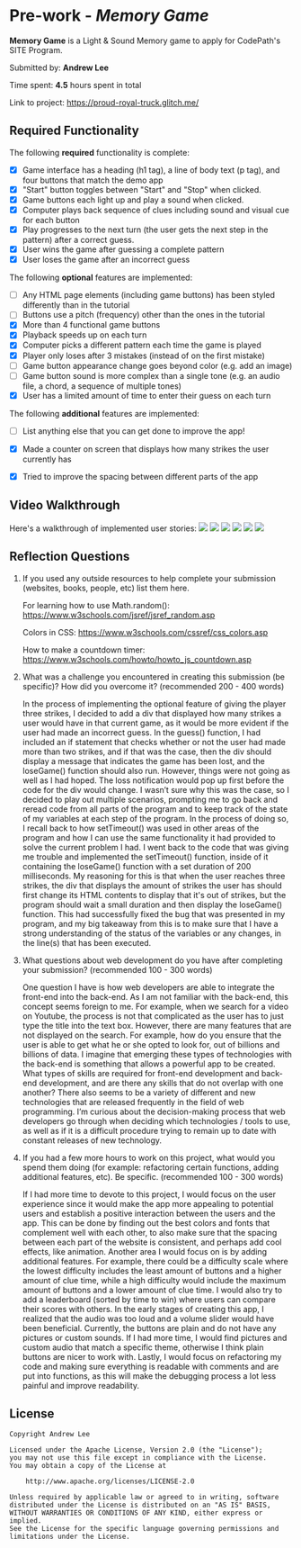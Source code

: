 # Pre-work - _Memory Game_

**Memory Game** is a Light & Sound Memory game to apply for CodePath's SITE Program.

Submitted by: **Andrew Lee**

Time spent: **4.5** hours spent in total

Link to project: https://proud-royal-truck.glitch.me/

## Required Functionality

The following **required** functionality is complete:

- [x] Game interface has a heading (h1 tag), a line of body text (p tag), and four buttons that match the demo app
- [x] "Start" button toggles between "Start" and "Stop" when clicked.
- [x] Game buttons each light up and play a sound when clicked.
- [x] Computer plays back sequence of clues including sound and visual cue for each button
- [x] Play progresses to the next turn (the user gets the next step in the pattern) after a correct guess.
- [x] User wins the game after guessing a complete pattern
- [x] User loses the game after an incorrect guess

The following **optional** features are implemented:

- [ ] Any HTML page elements (including game buttons) has been styled differently than in the tutorial
- [ ] Buttons use a pitch (frequency) other than the ones in the tutorial
- [x] More than 4 functional game buttons
- [x] Playback speeds up on each turn
- [x] Computer picks a different pattern each time the game is played
- [x] Player only loses after 3 mistakes (instead of on the first mistake)
- [ ] Game button appearance change goes beyond color (e.g. add an image)
- [ ] Game button sound is more complex than a single tone (e.g. an audio file, a chord, a sequence of multiple tones)
- [x] User has a limited amount of time to enter their guess on each turn

The following **additional** features are implemented:

- [ ] List anything else that you can get done to improve the app!

- [x] Made a counter on screen that displays how many strikes the user currently has
- [x] Tried to improve the spacing between different parts of the app 

## Video Walkthrough

Here's a walkthrough of implemented user stories:
![](https://cdn.glitch.com/40cd7f08-5c27-437f-9a09-4ad8eb205083%2Fgif_1.gif?v=1615097318696)
![](https://cdn.glitch.com/40cd7f08-5c27-437f-9a09-4ad8eb205083%2Fgif_2.gif?v=1615097391421)
![](https://cdn.glitch.com/40cd7f08-5c27-437f-9a09-4ad8eb205083%2Fgif_3.gif?v=1615097392195)
![](https://cdn.glitch.com/40cd7f08-5c27-437f-9a09-4ad8eb205083%2Fgif_4.gif?v=1615097393483)
![](https://cdn.glitch.com/40cd7f08-5c27-437f-9a09-4ad8eb205083%2Fgif_5.gif?v=1615097394390)
![](https://cdn.glitch.com/40cd7f08-5c27-437f-9a09-4ad8eb205083%2Fgif_6.gif?v=1615097395523)

## Reflection Questions

1. If you used any outside resources to help complete your submission (websites, books, people, etc) list them here.


    For learning how to use Math.random(): https://www.w3schools.com/jsref/jsref_random.asp 
    
    
    Colors in CSS: https://www.w3schools.com/cssref/css_colors.asp
    
    
    How to make a countdown timer: https://www.w3schools.com/howto/howto_js_countdown.asp

2. What was a challenge you encountered in creating this submission (be specific)? How did you overcome it? (recommended 200 - 400 words)


   In the process of implementing the optional feature of giving the player three strikes, I decided to add a div that displayed how many strikes a user would have in that current game, as it would be more evident if the user had made an incorrect guess. In the guess() function, I had included an if statement that checks whether or not the user had made more than two strikes, and if that was the case, then the div should display a message that indicates the game has been lost, and the loseGame() function should also run. However, things were not going as well as I had hoped. The loss notification would pop up first before the code for the div would change. I wasn’t sure why this was the case, so I decided to play out multiple scenarios, prompting me to go back and reread code from all parts of the program and to keep track of the state of my variables at each step of the program. In the process of doing so, I recall back to how setTimeout() was used in other areas of the program and how I can use the same functionality it had provided to solve the current problem I had. I went back to the code that was giving me trouble and implemented the setTimeout() function, inside of it containing the loseGame() function with a set duration of 200 milliseconds. My reasoning for this is that when the user reaches three strikes, the div that displays the amount of strikes the user has should first change its HTML contents to display that it's out of strikes, but the program should wait a small duration and then display the loseGame() function. This had successfully fixed the bug that was presented in my program, and my big takeaway from this is to make sure that I have a strong understanding of the status of the variables or any changes, in the line(s) that has been executed.

3. What questions about web development do you have after completing your submission? (recommended 100 - 300 words)


   One question I have is how web developers are able to integrate the front-end into the back-end. As I am not familiar with the back-end, this concept seems foreign to me. For example, when we search for a video on Youtube, the process is not that complicated as the user has to just type the title into the text box. However, there are many features that are not displayed on the search. For example, how do you ensure that the user is able to get what he or she opted to look for, out of billions and billions of data. I imagine that emerging these types of technologies with the back-end is something that allows a powerful app to be created. What types of skills are required for front-end development and back-end development, and are there any skills that do not overlap with one another? There also seems to be a variety of different and new technologies that are released frequently in the field of web programming. I’m curious about the decision-making process that web developers go through when deciding which technologies / tools to use, as well as if it is a difficult procedure trying to remain up to date with constant releases of new technology.

4. If you had a few more hours to work on this project, what would you spend them doing (for example: refactoring certain functions, adding additional features, etc). Be specific. (recommended 100 - 300 words)


   If I had more time to devote to this project, I would focus on the user experience since it would make the app more appealing to potential users and establish a positive interaction between the users and the app. This can be done by finding out the best colors and fonts that complement well with each other, to also make sure that the spacing between each part of the website is consistent, and perhaps add cool effects, like animation. Another area I would focus on is by adding additional features. For example, there could be a difficulty scale where the lowest difficulty includes the least amount of buttons and a higher amount of clue time, while a high difficulty would include the maximum amount of buttons and a lower amount of clue time. I would also try to add a leaderboard (sorted by time to win) where users can compare their scores with others. In the early stages of creating this app, I realized that the audio was too loud and a volume slider would have been beneficial. Currently, the buttons are plain and do not have any pictures or custom sounds. If I had more time, I would find pictures and custom audio that match a specific theme, otherwise I think plain buttons are nicer to work with. Lastly, I would focus on refactoring my code and making sure everything is readable with comments and are put into functions, as this will make the debugging process a lot less painful and improve readability.

## License

    Copyright Andrew Lee

    Licensed under the Apache License, Version 2.0 (the "License");
    you may not use this file except in compliance with the License.
    You may obtain a copy of the License at

        http://www.apache.org/licenses/LICENSE-2.0

    Unless required by applicable law or agreed to in writing, software
    distributed under the License is distributed on an "AS IS" BASIS,
    WITHOUT WARRANTIES OR CONDITIONS OF ANY KIND, either express or implied.
    See the License for the specific language governing permissions and
    limitations under the License.

